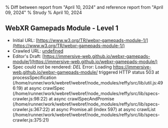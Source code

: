 % Diff between report from "April 10, 2024" and reference report from "April 09, 2024"
% Strudy
% April 10, 2024

## WebXR Gamepads Module - Level 1

- Initial URL: [https://www.w3.org/TR/webxr-gamepads-module-1/](https://www.w3.org/TR/webxr-gamepads-module-1/)
- Crawled URL: [undefined](undefined)
- Editor's Draft: [https://immersive-web.github.io/webxr-gamepads-module/](https://immersive-web.github.io/webxr-gamepads-module/)
- Spec could not be rendered: *DEL* Error: Loading https://immersive-web.github.io/webxr-gamepads-module/ triggered HTTP status 503
    at processSpecification (/home/runner/work/webref/webref/node_modules/reffy/src/lib/util.js:496:19)
    at async crawlSpec (/home/runner/work/webref/webref/node_modules/reffy/src/lib/specs-crawler.js:98:22)
    at async crawlSpecAndPromise (/home/runner/work/webref/webref/node_modules/reffy/src/lib/specs-crawler.js:367:22)
    at async Promise.all (index 597)
    at async crawlList (/home/runner/work/webref/webref/node_modules/reffy/src/lib/specs-crawler.js:375:21)



